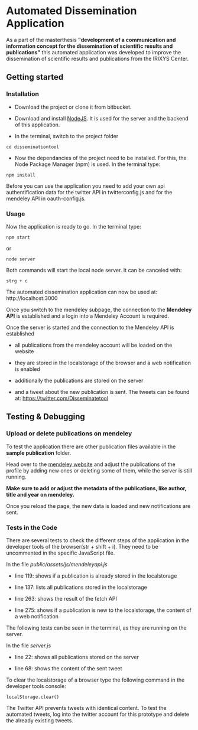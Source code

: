 # Automated Dissemination Application
As a part of the masterthesis **"development of a communication and information concept for the dissemination of scientific results and publications"** this automated application was developed to improve the dissemination of scientific results and publications from the IRIXYS Center.

## Getting started

### Installation

* Download the project or clone it from bitbucket.

* Download and install [NodeJS](https://nodejs.org/en/download/). It is used for the server and the backend of this application.

* In the terminal, switch to the project folder

```
cd disseminationtool
```


* Now the dependancies of the project need to be installed. For this, the Node Package Manager (npm) is used. In the terminal type:

```
npm install
```
Before you can use the application you need to add your own api authentification data for the twitter API in twitterconfig.js and for the mendeley API in oauth-config.js.

### Usage
Now the application is ready to go. In the terminal type:
```
npm start
```
or
```
node server
```

Both commands will start the local node server. It can be canceled with:
```
strg + c
```

The automated dissemination application can now be used at: http://localhost:3000

Once you switch to the mendeley subpage, the connection to the **Mendeley API** is established and a login into a Mendeley Account is required.

Once the server is started and the connection to the Mendeley API is established

* all publications from the mendeley account will be loaded on the website

* they are stored in the localstorage of the browser and a web notification is enabled

* additionally the publications are stored on the server

* and a tweet about the new publication is sent. The tweets can be found at: https://twitter.com/Disseminatetool

## Testing & Debugging

### Upload or delete publications on mendeley

To test the application there are other publication files available in the **sample publication** folder.

Head over to the [mendeley website](https://www.mendeley.com/profiles/dissemination-tool/) and adjust the publications of the profile by adding new ones or deleting some of them, while the server is still running.

**Make sure to add or adjust the metadata of the publications, like author, title and year on mendeley.**

Once you reload the page, the new data is loaded and new notifications are sent.

### Tests in the Code

There are several tests to check the different steps of the application in the developer tools of the browser(str + shift + i). They need to be uncommented in the specific JavaScript file.

In the file _public/assets/js/mendeleyapi.js_

* line 119: shows if a publication is already stored in the localstorage

* line 137: lists all publications stored in the localstorage

* line 263: shows the result of the fetch API

* line 275: shows if a publication is new to the localstorage, the content of a web notification

The following tests can be seen in the terminal, as they are running on the server.

In the file _server.js_

* line 22: shows all publications stored on the server

* line 68: shows the content of the sent tweet


To clear the localstorage of a browser type the following command in the developer tools console:
```
localStorage.clear()
```

The Twitter API prevents tweets with identical content. To test the automated tweets, log into the twitter account for this prototype and delete the already existing tweets.
